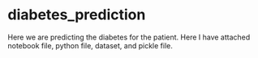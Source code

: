 # diabetes_prediction
Here we are predicting the diabetes for the patient.
Here I have attached notebook file, python file, dataset, and pickle file.
